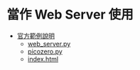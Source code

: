 # 當作 Web Server 使用

- [官方範例說明](https://projects.raspberrypi.org/en/projects/get-started-pico-w/0)
  - [web_server.py](./web_server.py)
  - [picozero.py](https://raw.githubusercontent.com/RaspberryPiFoundation/picozero/master/picozero/picozero.py?token=GHSAT0AAAAAABRLTKWZCT53CGKBFHMJGE54YSC762A)
  - [index.html](./index.html)
